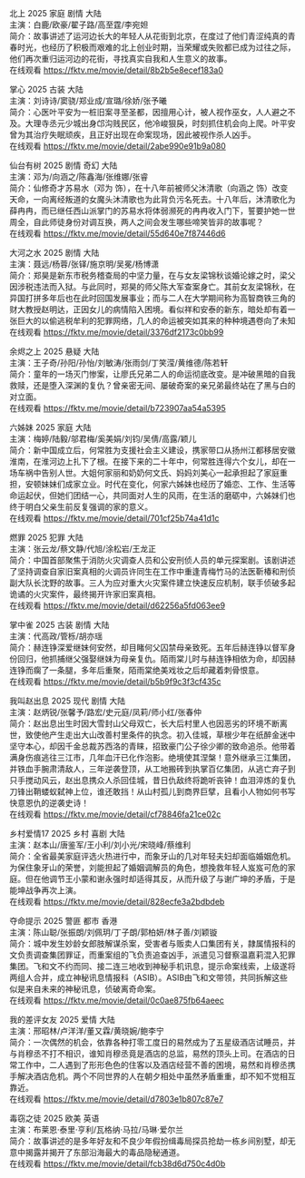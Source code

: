 北上  2025 家庭 剧情 大陆   
主演：白鹿/欧豪/翟子路/高至霆/李宛妲  
简介：故事讲述了运河边长大的年轻人从花街到北京，在度过了他们青涩纯真的青春时光，也经历了积极而艰难的北上创业时期，当荣耀或失败都已成为过往之际，他们再次重归运河边的花街，寻找真实自我和人生意义的故事。  
在线观看 https://fktv.me/movie/detail/8b2b5e8ecef183a0  


掌心 2025 古装 大陆  
主演：刘诗诗/窦骁/郑业成/宣璐/徐娇/张予曦  
简介：心医叶平安为一桩旧案寻至圣都，因擅用心计，被人视作巫女，人人避之不及。大理寺丞元少城出身邙沟贱民区，他冷峻狠戾，时刻抓住机会向上爬。叶平安曾为其治疗失眠顽疾，且正好出现在命案现场，因此被视作杀人凶手。  
在线观看 https://fktv.me/movie/detail/2abe990e91b9a080  


仙台有树 2025 剧情 奇幻 大陆  
主演：邓为/向涵之/陈鑫海/张维娜/张睿  
简介：仙修奇才苏易水（邓为 饰），在十八年前被师父沐清歌（向涵之 饰）改变天命，一向离经叛道的女魔头沐清歌也为此背负污名死去。十八年后，沐清歌化为薛冉冉，而已继任西山派掌门的苏易水将体弱濒死的冉冉收入门下，誓要护她一世周全，自此师徒身份对调互换，两人之间会发生哪些啼笑皆非的故事呢？   
在线观看 https://fktv.me/movie/detail/55d640e7f87446d6      


大河之水 2025 剧情 大陆  
主演：聂远/杨蓉/张铎/施京明/吴冕/杨博潇  
简介：郑昊是新东市税务稽查局的中坚力量，在与女友梁锦秋谈婚论嫁之时，梁父因涉税违法而入狱。与此同时，郑昊的师父陈大军查案身亡。其前女友梁锦秋，在异国打拼多年后也在此时回国发展事业；而与二人在大学期间称为高智商铁三角的财大教授赵明达，正因女儿的病情陷入困境。看似祥和安泰的新东，暗处却有着一张巨大的以偷逃税牟利的犯罪网络，几人的命运被突如其来的种种境遇卷向了未知 
在线观看 https://fktv.me/movie/detail/3376df2173c0bb99  


余烬之上 2025 悬疑 大陆  
主演：王子奇/孙阳/孙怡/刘敏涛/张雨剑/丁笑滢/黄维德/陈若轩  
简介：童年的一场灭门惨案，让廖氏兄弟二人的命运彻底改变。是冲破黑暗的自我救赎，还是堕入深渊的复仇？曾亲密无间、屡破奇案的亲兄弟最终站在了黑与白的对立面。  
在线观看 https://fktv.me/movie/detail/b723907aa54a5395    


六姊妹 2025 家庭 大陆  
主演：梅婷/陆毅/邬君梅/奚美娟/刘钧/吴倩/高露/颖儿  
简介：新中国成立后，何常胜为支援社会主义建设，携家带口从扬州江都移居安徽淮南，在淮河边上扎下了根。在接下来的二十年中，何常胜连得六个女儿，却在一场车祸中告别人世。大姐何家丽和奶奶何文氏、妈妈刘美心一起承担起了家庭重担，安顿妹妹们成家立业。时代在变化，何家六姊妹也经历了婚恋、工作、生活等命运起伏，但她们团结一心，共同面对人生的风雨，在生活的磨砺中，六姊妹们也终于明白父亲生前反复强调的家的意义。  
在线观看 https://fktv.me/movie/detail/701cf25b74a41d1c  


燃罪 2025 犯罪 大陆  
主演：张云龙/蔡文静/代旭/涂松岩/王龙正  
简介：中国首部聚焦于消防火灾调查人员和公安刑侦人员的单元探案剧。该剧讲述了坚持调查自家旧案真相的火调员许同生在工作中重逢青梅竹马的法医靳椿和刑侦副大队长沈野的故事。三人为应对重大火灾案件建立快速反应机制，联手侦破多起诡谲的火灾案件，最终揭开许家旧案真相。  
在线观看 https://fktv.me/movie/detail/d62256a5fd063ee9    


掌中雀 2025 古装 剧情 大陆  
主演：代高政/管栎/胡亦瑶  
简介：赫连铮深爱继妹何安然，却目睹何父囚禁母亲致死。五年后赫连铮以督军身份回归，他抓捕继父强娶继妹为母亲复仇。陌雨棠儿时与赫连铮相依为命，却因赫连铮而瘸了一条腿，多年后重聚，陌雨棠绝美戏妆之后却藏着刺骨恨意。    
在线观看 https://fktv.me/movie/detail/b5b9f9c3f3cf435c      


我叫赵出息 2025 现代 剧情 大陆  
主演：赵炳锐/张馨予/路宏/史元庭/凤莉/师小红/张春仲   
简介：赵出息出生时因大雪封山父母双亡，长大后村里人也因恶劣的环境不断离世，致使他产生走出大山改善村里条件的执念。初入佳城，草根少年在纸醉金迷中坚守本心，却因千金总裁苏西洛的青睐，招致豪门公子徐少卿的致命追杀。他带着满身伤痕逃往三江市，几年血汗已化作泡影。绝境使其涅槃！意外继承三江集团，并铁血手腕肃清敌人，三年逆袭登顶，从工地搬砖到执掌百亿集团，从逃亡弃子到只手搅动风云，赵出息携众人杀回佳城，昔日仇敌终将跪听丧钟！血泪淬炼的复仇刀锋出鞘蝼蚁弑神上位，谁还敢挡！从山村孤儿到商界巨擘，且看小人物如何书写快意恩仇的逆袭史诗！   
在线观看 https://fktv.me/movie/detail/cf78846fa21ce02c        


乡村爱情17 2025 乡村 喜剧 大陆  
主演：赵本山/唐鉴军/王小利/刘小光/宋晓峰/蔡维利   
简介：全省最美家庭评选火热进行中，而象牙山的几对年轻夫妇却面临婚姻危机。为保住象牙山的荣誉，刘能担起了婚姻调解员的角色，想挽救年轻人岌岌可危的家庭。但在他调节王小蒙和谢永强时却适得其反，从而升级了与谢广坤的矛盾，于是能坤战争再次上演。     
在线观看 https://fktv.me/movie/detail/828ecfe3a2bdbdeb        


夺命提示 2025 警匪 都市  香港    
主演：陈山聪/张振朗/刘佩玥/丁子朗/郭柏妍/林子善/刘颖镟  
简介：城中发生妙龄女郎肢解谋杀案，受害者与贩卖人口集团有关，隷属情报科的文负责调查集团罪证，而重案组的飞负责追查凶手，派遣见习督察温嘉莉混入犯罪集团。飞和文不约而同、接二连三地收到神秘手机讯息，提示命案线索，上级遂将两组人合并，成立神秘讯息情报科（ASIB）。ASIB由飞和文带领，共同拆解这些似是来自未来的神秘讯息，侦破离奇命案。  
在线观看 https://fktv.me/movie/detail/0c0ae875fb64aeec       


我的差评女友 2025 爱情 大陆  
主演：邢昭林/卢洋洋/董又霖/黄晓婉/鲍李宁    
简介：一次偶然的机会，依靠各种打零工度日的易然成为了五星级酒店试睡员，并与肖穆丞不打不相识，谁知肖穆丞竟是酒店的总监，易然的顶头上司。在酒店的日常工作中，二人遇到了形形色色的住客以及酒店经营不善的困境，易然和肖穆丞携手解决酒店危机。两个不同世界的人在朝夕相处中虽然矛盾重重，却不知不觉相互靠近。    
在线观看 https://fktv.me/movie/detail/d7803e1b807c87e7  


毒窃之徒 2025 欧美 英语  
主演：布莱恩·泰里·亨利/瓦格纳·马拉/马琳·爱尔兰    
简介：故事讲述的是多年好友和不良少年假扮缉毒局探员抢劫一栋乡间别墅，却无意中揭露并揭开了东部沿海最大的毒品隐秘通道。    
在线观看 https://fktv.me/movie/detail/fcb38d6d750c4d0b    
